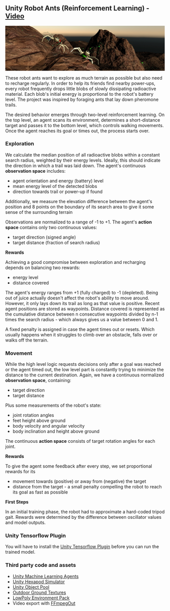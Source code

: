 ## Unity Robot Ants (Reinforcement Learning) - [Video](https://youtu.be/iUOOoM0NLlo)

<img src="images/ants.png" align="middle" width="1280"/>

These robot ants want to explore as much terrain as possible but also need to recharge regularly. In order to help its friends find nearby power-ups, every robot frequently drops little blobs of slowly dissipating radioactive material. Each blob's initial energy is proportional to the robot's battery level. The project was inspired by foraging ants that lay down pheromone trails.

The desired behavior emerges through two-level reinforcement learning. On the top level, an agent scans its environment, determines a short-distance target and passes it to the bottom level, which controls walking movements. Once the agent reaches its goal or times out, the process starts over.

### Exploration
We calculate the median position of all radioactive blobs within a constant search radius, weighted by their energy levels. Ideally, this should indicate the direction in which a trail was laid down. The agent's continuous **observation space** includes:

* agent orientation and energy (battery) level
* mean energy level of the detected blobs
* direction towards trail or power-up if found

Additionally, we measure the elevation difference between the agent's position and 8 points on the boundary of its search area to give it some sense of the surrounding terrain

Observations are normalized to a range of -1 to +1. The agent's **action space** contains only two continuous values:

* target direction (signed angle)
* target distance (fraction of search radius)

**Rewards**

Achieving a good compromise between exploration and recharging depends on balancing two rewards:

* energy level
* distance covered

The agent's energy ranges from +1 (fully charged) to -1 (depleted). Being out of juice actually doesn't affect the robot's ability to move around. However, it only lays down its trail as long as that value is positive. Recent agent positions are stored as waypoints. Distance covered is represented as the cumulative distance between n consecutive waypoints divided by n-1 times the search radius - which always gives us a value between 0 and 1.

A fixed penalty is assigned in case the agent times out or resets. Which usually happens when it struggles to climb over an obstacle, falls over or walks off the terrain.

### Movement

While the high level logic requests decisions only after a goal was reached or the agent timed out, the low level part is constantly trying to minimize the distance to the current destination. Again, we have a continuous normalized **observation space**, containing:

* target direction
* target distance

Plus some measurements of the robot's state:

* joint rotation angles
* feet height above ground
* body velocity and angular velocity
* body inclination and height above ground

The continuous **action space** consists of target rotation angles for each joint.

**Rewards**

To give the agent some feedback after every step, we set proportional rewards for its

* movement towards (positive) or away from (negative) the target
* distance from the target - a small penalty compelling the robot to reach its goal as fast as possible

**First Steps**

In an initial training phase, the robot had to approximate a hard-coded tripod gait. Rewards were determined by the difference between oscillator values and model outputs.

### Unity Tensorflow Plugin

You will have to install the [Unity Tensorflow Plugin](https://github.com/Unity-Technologies/ml-agents/blob/master/docs/Using-TensorFlow-Sharp-in-Unity.md) before you can run the trained model.

### Third party code and assets

* [Unity Machine Learning Agents](https://github.com/Unity-Technologies/ml-agents) 
* [Unity Hexapod Simulator](https://github.com/etienne-p/UnityHexapodSimulator)
* [Unity Object Pool](https://github.com/thefuntastic/unity-object-pool)
* [Outdoor Ground Textures](https://assetstore.unity.com/packages/2d/textures-materials/floors/outdoor-ground-textures-12555)
* [LowPoly Environment Pack](https://assetstore.unity.com/packages/3d/environments/landscapes/lowpoly-environment-pack-99479)
* Video export with [FFmpegOut](https://github.com/keijiro/FFmpegOut)

